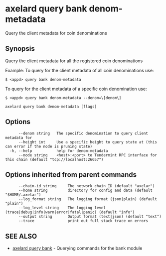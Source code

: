 # axelard query bank denom-metadata

Query the client metadata for coin denominations

## Synopsis

Query the client metadata for all the registered coin denominations

Example:
To query for the client metadata of all coin denominations use:

```
$ <appd> query bank denom-metadata
```

To query for the client metadata of a specific coin denomination use:

```
$ <appd> query bank denom-metadata --denom=\[denom\]
```

```
axelard query bank denom-metadata [flags]
```

## Options

```
      --denom string   The specific denomination to query client metadata for
      --height int     Use a specific height to query state at (this can error if the node is pruning state)
  -h, --help           help for denom-metadata
      --node string    <host>:<port> to Tendermint RPC interface for this chain (default "tcp://localhost:26657")
```

## Options inherited from parent commands

```
      --chain-id string     The network chain ID (default "axelar")
      --home string         directory for config and data (default "$HOME/.axelar")
      --log_format string   The logging format (json|plain) (default "plain")
      --log_level string    The logging level (trace|debug|info|warn|error|fatal|panic) (default "info")
      --output string       Output format (text|json) (default "text")
      --trace               print out full stack trace on errors
```

## SEE ALSO

- [axelard query bank](/cli-docs/v0_27_0/axelard_query_bank) - Querying commands for the bank module
